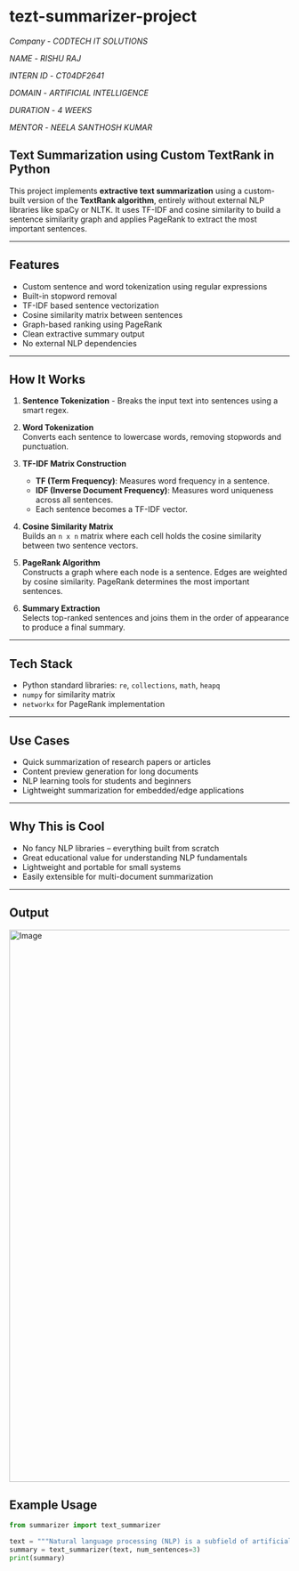 # tezt-summarizer-project

*Company* - *CODTECH IT SOLUTIONS*

*NAME* - *RISHU RAJ*

*INTERN ID* - *CT04DF2641*

*DOMAIN* - *ARTIFICIAL INTELLIGENCE*

*DURATION* - *4 WEEKS*

*MENTOR* - *NEELA SANTHOSH KUMAR*
## Text Summarization using Custom TextRank in Python

This project implements **extractive text summarization** using a custom-built version of the **TextRank algorithm**, entirely without external NLP libraries like spaCy or NLTK. It uses TF-IDF and cosine similarity to build a sentence similarity graph and applies PageRank to extract the most important sentences.

---

## Features

- Custom sentence and word tokenization using regular expressions  
- Built-in stopword removal  
- TF-IDF based sentence vectorization  
- Cosine similarity matrix between sentences  
- Graph-based ranking using PageRank  
- Clean extractive summary output  
- No external NLP dependencies  

---

## How It Works

1. **Sentence Tokenization** - 
   Breaks the input text into sentences using a smart regex.

2. **Word Tokenization**  
   Converts each sentence to lowercase words, removing stopwords and punctuation.

3. **TF-IDF Matrix Construction**
   - **TF (Term Frequency)**: Measures word frequency in a sentence.  
   - **IDF (Inverse Document Frequency)**: Measures word uniqueness across all sentences.  
   - Each sentence becomes a TF-IDF vector.

4. **Cosine Similarity Matrix**  
   Builds an `n x n` matrix where each cell holds the cosine similarity between two sentence vectors.

5. **PageRank Algorithm**  
   Constructs a graph where each node is a sentence. Edges are weighted by cosine similarity. PageRank determines the most important sentences.

6. **Summary Extraction**  
   Selects top-ranked sentences and joins them in the order of appearance to produce a final summary.

---

## Tech Stack

- Python standard libraries: `re`, `collections`, `math`, `heapq`
- `numpy` for similarity matrix
- `networkx` for PageRank implementation

---

## Use Cases

- Quick summarization of research papers or articles  
- Content preview generation for long documents  
- NLP learning tools for students and beginners  
- Lightweight summarization for embedded/edge applications

---

## Why This is Cool

- No fancy NLP libraries – everything built from scratch  
- Great educational value for understanding NLP fundamentals  
- Lightweight and portable for small systems  
- Easily extensible for multi-document summarization

---

## Output

<img width="992" alt="Image" src="https://github.com/user-attachments/assets/d06545c8-e0e9-4d40-becc-02b9490c9ce4" />

## Example Usage

```python
from summarizer import text_summarizer

text = """Natural language processing (NLP) is a subfield of artificial intelligence..."""
summary = text_summarizer(text, num_sentences=3)
print(summary)
